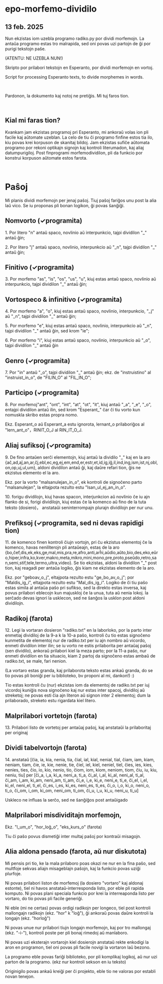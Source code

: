 # epo-morfemo-dividilo

## 13 feb. 2025
Nun ekzistas iom uzebla programo radiko.py por dividi morfemojn. La antaŭa programo estas tro malrapida, sed oni povas uzi partojn de ĝi por purigi tekstojn paŝe.

(ATENTU: NE UZEBLA NUN!)

Skripto por prilabori tekstojn en Esperanto, por dividi morfemojn en vortoj.

Script for processing Esperanto texts, to divide morphemes in words.

&nbsp;

Pardonon, la dokumento kaj notoj ne pretiĝis. Mi tuj faros tion.

&nbsp;

## Kial mi faras tion?

Kvankam jam ekzistas programoj pri Esperanto, mi ankoraŭ volas ion pli facile kaj aŭtomate uzeblan. La celo de tiu ĉi programo finfine estos tia ilo, kiu povas krei korpuson de skanitaj bildoj. Jam ekzistas sufiĉe aŭtomata programo por rekoni optikajn signojn kaj kontroli literumadon, kaj aliaj datumpurigiloj. Post finprogrami morfemodividilon, pli da funkcio por konstrui korpuson aŭtomate estos farota.

&nbsp;

# Paŝoj

Mi planis dividi morfemojn per jenaj paŝoj. Tiuj paŝoj fariĝos unu post la alia laŭ vico. Se iu proponas pli bonan logikon, ĝi povas ŝanĝiĝi.

## Nomvorto (✓programita)

1\. Por litero "n" antaŭ spaco, novlinio aŭ interpunkcio, tajpi dividilon "\_" antaŭ ĝin;  

2\. Por litero "j" antaŭ spaco, novlinio, interpunkcio aŭ "\_n", tajpi dividilon "\_" antaŭ ĝin;

## Finitivo (✓programita)

3\. Por morfemo "as", "is", "os", "us", "u", kiuj estas antaŭ spaco, novlinio aŭ interpunkcio, tajpi dividilon "\_" antaŭ ĝin;

## Vortospeco & infinitivo (✓programita)

4\. Por morfemo "a", "o", kiuj estas antaŭ spaco, novlinio, interpunkcio, "\_j" aŭ "\_n", tajpi dividilon "\_" antaŭ ĝin;

5\. Por morfemo "e", kiuj estas antaŭ spaco, novlinio, interpunkcio aŭ "\_n", tajpi dividilon "\_" antaŭ ĝin, sed krom "ie";

6\. Por morfemo "i", kiuj estas antaŭ spaco, novlinio, interpunkcio aŭ "\_o", tajpi dividilon "\_" antaŭ ĝin

## Genro (✓programita)

7\. Por "in" antaŭ "\_o", tajpi dividilon "\_" antaŭ ĝin; ekz. de "instruistino" al "instruist_in_o", de "FILIN_O" al "FIL_IN_O";

## Participo (✓programita)

8\. Por morfemoj"ant", "ont", "int", "at", "ot", "it", kiuj antaŭ "\_a", "\_e", "\_o", entajpi dividilon antaŭ ilin, sed krom "Esperant_" ĉar ĉi tiu vorto kun nomuskla skribo estas propra nomo.

Ekz. Esperant_o aŭ Esperant_a estu ignorota, lernant_o prilaboriĝos al "lern_ant_o"，RINIT_O_J al RIN_IT_O_J.

## Aliaj sufiksoj (✓programita)

9\. De fino antaŭen serĉi elementojn, kiuj antaŭ la dividilo "\_" kaj en la aro {aĉ,ad,aĵ,an,ar,ĉj,ebl,ec,eg,ej,em,end,er,estr,et,id,ig,iĝ,il,ind,ing,ism,ist,nj,obl,on,op,uj,ul,um}, aldoni dividilon antaŭ ĝi, kaj daŭre refari tion, ĝis ne ekzistus elemento el la aro. 

Ekz. por la vorto "malsanulejan_in_o", ek kontroli de signoĉeno parto "malsanulejan", la eltajpota rezulto estu "lsan_ul_ej_an_in_o".

10\. forigu dividilojn, kiuj havas spacon, interjunkcion aŭ novlinio ĉe iu ajn flanko de si, forigi dividilojn, kiuj estas ĉe la komenco aŭ fino de la tuta teksto (dosiero)， anstataŭi 
seninterrompajn plurajn dividilojn per nur unu.

## Prefiksoj (✓programita, sed ni devas rapidigi tion)

11\. de komenco finen kontroli ĉiujn vortojn, pri ĉu ekzistus elementoj ĉe la komenco, havas neniliterojn pli antaŭeajn, estas de la aro {bo,ĉef,dis,ek,eks,ge,mal,mis,pra,re,afro,anti,arĥi,aŭdio,aŭto,bio,des,eko,eŭro,hiper,infra,ko,kver,makro,meta,mikro,mini,mono,pre,proto,pseŭdo,retro,san,semi,stif,tele,termo,ultra,video}. Se tio ekzistas, aldoni la dividilon "\_" post tion, kaj reagadi per antaŭa logiko, ĝis kiam ne ekzistas elemento de la aro.

Ekz. por "geboav_o_j", eltajpota rezulto estu "ge_bo_av_o_j"; por "Maldis_ig_i", eltajpota rezulto estu "Mal_dis_ig_i". Logiko de ĉi tiu paŝo estas simila al antaŭa paŝo pri sufikso, sed la direkto estas inversa, kaj povus prilabori eblecojn kun majuskloj ĉe la unua, tuta aŭ nenia lokoj. la serĉado devas ignori la usklecon, sed ne ŝanĝos la usklon post aldoni dividilojn.

## Radikoj (farota)

12\. Legi la vortaran dosieron "radiko.txt" en la laborloko, por la parto inter enmetiaj dividiloj de la 9-a k la 10-a paŝo, kontroli ĉu tio estas signoĉeno kunmetita de elementoj nur de radiko.txt per iu ajn nombro aŭ vicordo, enmeti dividilon inter ilin; se iu vorto ne estis prilaborita per antaŭaj paŝoj (sen dividilo), ankoraŭ prilabori kiel la meza parto; por la 11-a paŝo, nur enmeti dividilon en tia situacio, kiam 2 partoj da signoĉeno estas ambaŭ de radiko.txt, se male, fari nenion.

(La vortaro estas granda, kaj prilaborota teksto estas ankaŭ granda, do se tio povas pli boniĝi per iu biblioteko, bv proponi al mi, dankon!) :)

Tio estas kontroli ĉu (nur) ekzistas iom da elementoj de radiko.txt per iuj vicordoj kuniĝis nova signoĉeno kaj nur estas inter spacoj, dividiloj aŭ streketoj; ne povas esti ĉia ajn literon aŭ signon inter 2 elementoj; dum la prilaborado, streketo estu rigardata kiel litero.

## Malprilabori vortetojn (farota)

13\. Prilabori listo de vortetoj per antaŭaj paŝoj, kaj anstataŭi la prilaboritaj per originaj

## Dividi tabelvortojn (farota)

14\. anstataŭ [ĉia, ia, kia, nenia, tia, ĉial, ial, kial, nenial, tial, ĉiam, iam, kiam, neniam, tiam, ĉie, ie, kie, nenie, tie, ĉiel, iel, kiel, neniel, tiel, ĉies, ies, kies, nenies, ties, ĉio, io, kio, nenio, tio, ĉiom, iom, kiom, neniom, tiom, ĉiu, iu, kiu, neniu, tiu] per [ĉi_a, i_a, ki_a, neni_a, ti_a, ĉi_al, i_al, ki_al, neni_al, ti_al, ĉi_am, i_am, ki_am, neni_am, ti_am, ĉi_e, i_e, ki_e, neni_e, ti_e, ĉi_el, i_el, ki_el, neni_el, ti_el, ĉi_es, i_es, ki_es, neni_es, ti_es, ĉi_o, i_o, ki_o, neni_o, ti_o, ĉi_om, i_om, ki_om, neni_om, ti_om, ĉi_u, i_u, ki_u, neni_u, ti_u]

Uskleco ne influas la serĉo, sed ne ŝanĝiĝos post antaŭigado

## Malprilabori misdividitajn morfemojn,  
Ekz. "l_um_o", "hor_loĝ_o", "eks_kurs_o" (farota)

Tiu ĉi paŝo povus dismetiĝi inter multaj paŝoj por kontraŭi misagojn.

## Alia aldona pensado (farota, aŭ nur diskutota)

Mi pensis pri tio, ke la mala prilaboro poas okazi ne nur en la fina paŝo, sed multfoje sekvas aliajn misageblajn paŝojn, kaj la funkcio povas uziĝi plurfoje.

Ni povas prilabori liston de morfemoj (la dosiero "vortaro" kaj aldonaj estonte), tiel ni havos anstataŭ-interresponda listo, por eble pli rapida komputo. Ni povas plani speciala funkcio por krei la interreaponda listo per vortaro, do tio povas pli facile generiĝi.

Ni eble (mi ne certas) povas ordigi radikojn per longeco, tiel post kontroli mallongajn radikojn (ekz. "hor" k "loĝ"), ĝi ankoraŭ povas daŭre kontroli la longajn (ekz. "horloĝ")

Ni povas unue nur prilabori tiujn longajn morfemojn, kaj por tro mallongaj (ekz. "-i-"), kontroli poste per pli bonaj rimedoj aŭ manlaboro. 

Ni povas uzi eksterajn vortarojn kiel dosierojn anstataŭ rekte enkodigi la aron en programon, tiel oni povas pli facile novigi la vortaron laŭ bezono.

La programo eble povas fariĝi biblioteko, por pli komplikaj logikoj, aŭ nur uzi parton de la programo. (ekz nur kontroli sekson en iu teksto)

Originigilo povas ankaŭ kreiĝi per ĉi projekto, eble tio ne valoras por establi novan tenejon.
